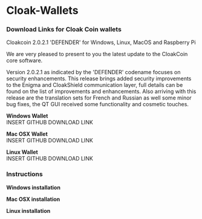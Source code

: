 # Cloak-Wallets
<h3>Download Links for Cloak Coin wallets</h3>
<p>Cloakcoin 2.0.2.1 'DEFENDER' for Windows, Linux, MacOS and Raspberry Pi</p>
 
We are very pleased to present to you the latest update to the CloakCoin core software.
 
Version 2.0.2.1 as indicated by the 'DEFENDER' codename focuses on security enhancements. This release brings added security improvements to the Enigma and CloakShield communication layer, full details can be found on the list of improvements and enhancements.  Also arriving with this release are the translation sets for French and Russian as well some minor bug fixes, the QT GUI received some functionality and cosmetic touches.


<b>Windows Wallet</b><br />
INSERT GITHUB DOWNLOAD LINK

<b>Mac OSX Wallet</b><br />
INSERT GITHUB DOWNLOAD LINK

<b>Linux Wallet</b><br />
INSERT GITHUB DOWNLOAD LINK

<h3>Instructions</h3>

<b>Windows installation</b><br />


<b>Mac OSX installation</b><br />


<b>Linux installation</b><br />
